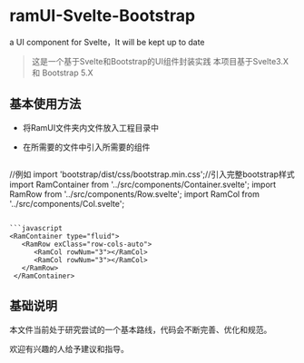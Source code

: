 # ramUI-Svelte-Bootstrap

a UI component for Svelte，It will be kept up to date

> 这是一个基于Svelte和Bootstrap的UI组件封装实践
> 本项目基于Svelte3.X 和 Bootstrap 5.X

## 基本使用方法

- 将RamUI文件夹内文件放入工程目录中

- 在所需要的文件中引入所需要的组件

  ```javascript
 //例如 
    import 'bootstrap/dist/css/bootstrap.min.css';//引入完整bootstrap样式
    import RamContainer from '../src/components/Container.svelte';
    import RamRow from '../src/components/Row.svelte';
    import RamCol from '../src/components/Col.svelte';
  ```

  ```javascript
  <RamContainer type="fluid">
     <RamRow exClass="row-cols-auto">
        <RamCol rowNum="3"></RamCol>
        <RamCol rowNum="3"></RamCol>
     </RamRow>
   </RamContainer>
  ```
## 基础说明  

  本文件当前处于研究尝试的一个基本路线，代码会不断完善、优化和规范。

  欢迎有兴趣的人给予建议和指导。
  
